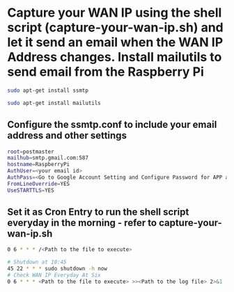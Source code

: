 # Capture your WAN IP using the shell script (capture-your-wan-ip.sh) and let it send an email when the WAN IP Address changes. Install mailutils to send email from the Raspberry Pi

```bash
sudo apt-get install ssmtp
```
```bash
sudo apt-get install mailutils
```

## Configure the ssmtp.conf to include your email address and other settings

```bash
root=postmaster
mailhub=smtp.gmail.com:587
hostname=RaspberryPi
AuthUser=<your email id>
AuthPass=<Go to Google Account Setting and Configure Password for APP and insert here>
FromLineOverride=YES
UseSTARTTLS=YES
```

## Set it as Cron Entry to run the shell script everyday in the morning - refer to capture-your-wan-ip.sh

```bash
0 6 * * * /<Path to the file to execute>
```
```bash
# Shutdown at 10:45
45 22 * * * sudo shutdown -h now
# Check WAN IP Everyday At Six
0 6 * * * <Path to the file to execute> >><Path to the log file> 2>&1
```